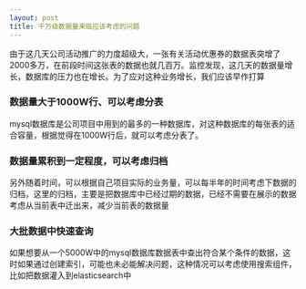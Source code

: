 ```yaml
---
layout: post
title: 千万级数据量来临应该考虑的问题
---
```


由于这几天公司活动推广的力度超级大，一张有关活动优惠券的数据表突增了2000多万，在前段时间这张表的数据也就几百万。监控发现，这几天的数据量增长，数据库的压力也在增长。为了应对这种业务增长，我们应该早作打算

### 数据量大于1000W行、可以考虑分表

mysql数据库是公司项目中用到的最多的一种数据库，对这种数据库的每张表的适合容量，根据觉得在1000W行后，就可以考虑分表了。


### 数据量累积到一定程度，可以考虑归档

另外随着时间，可以根据自己项目实际的业务量，可以每半年的时间考虑下数据的归档，这里的归档，主要是把数据库中已经过期的数据，已经不需要在展示的数据考虑从当前表中迁出来，减少当前表的数据量


### 大批数据中快速查询

如果想要从一个5000W中的mysql数据库数据表中查出符合某个条件的数据，这时如果通过创建索引，可能也未必能解决问题，这种情况可以考虑使用搜索组件，比如把数据灌入到elasticsearch中

